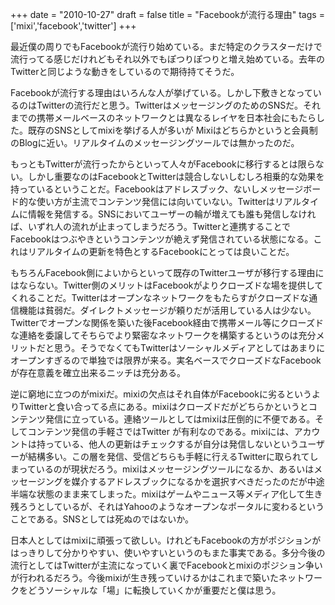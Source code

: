 
+++
date = "2010-10-27"
draft = false
title = "Facebookが流行る理由"
tags  = ['mixi','facebook','twitter']
+++

最近僕の周りでもFacebookが流行り始めている。まだ特定のクラスターだけで流行ってる感じだけれどもそれ以外でもぽつりぽつりと増え始めている。去年のTwitterと同じような動きをしているので期待持てそうだ。

Facebookが流行する理由はいろんな人が挙げている。しかし下敷きとなっているのはTwitterの流行だと思う。TwitterはメッセージングのためのSNSだ。それまでの携帯メールベースのネットワークとは異なるレイヤを日本社会にもたらした。既存のSNSとしてmixiを挙げる人が多いが Mixiはどちらかというと会員制のBlogに近い。リアルタイムのメッセージングツールでは無かったのだ。

もっともTwitterが流行ったからといって人々がFacebookに移行するとは限らない。しかし重要なのはFacebookとTwitterは競合しないしむしろ相乗的な効果を持っているということだ。Facebookはアドレスブック、ないしメッセージボード的な使い方が主流でコンテンツ発信には向いていない。Twitterはリアルタイムに情報を発信する。SNSにおいてユーザーの輪が増えても誰も発信しなければ、いずれ人の流れが止まってしまうだろう。Twitterと連携することでFacebookはつぶやきというコンテンツが絶えず発信されている状態になる。これはリアルタイムの更新を特色とするFacebookにとっては良いことだ。

もちろんFacebook側によいからといって既存のTwitterユーザが移行する理由にはならない。Twitter側のメリットはFacebookがよりクローズドな場を提供してくれることだ。Twitterはオープンなネットワークをもたらすがクローズドな通信機能は貧弱だ。ダイレクトメッセージが頼りだが活用している人は少ない。Twitterでオープンな関係を築いた後Facebook経由で携帯メール等にクローズドな連絡を委譲してそちらでより緊密なネットワークを構築するというのは充分メリットだと思う。そうでなくてもTwitterはソーシャルメディアとしてはあまりにオープンすぎるので単独では限界が来る。実名ベースでクローズドなFacebookが存在意義を確立出来るニッチは充分ある。

逆に窮地に立つのがmixiだ。mixiの欠点はそれ自体がFacebookに劣るというよりTwitterと食い合ってる点にある。mixiはクローズドだがどちらかというとコンテンツ発信に立っている。連絡ツールとしてはmixiは圧倒的に不便である。そしてコンテンツ発信の手軽さではTwitter が有利なのである。mixiには、アカウントは持っている、他人の更新はチェックするが自分は発信しないというユーザーが結構多い。この層を発信、受信どちらも手軽に行えるTwitterに取られてしまっているのが現状だろう。mixiはメッセージングツールになるか、あるいはメッセージングを媒介するアドレスブックになるかを選択すべきだったのだが中途半端な状態のまま来てしまった。mixiはゲームやニュース等メディア化して生き残ろうとしているが、それはYahooのようなオープンなポータルに変わるということである。SNSとしては死ぬのではないか。

日本人としてはmixiに頑張って欲しい。けれどもFacebookの方がポジションがはっきりして分かりやすい、使いやすいというのもまた事実である。多分今後の流行としてはTwitterが主流になっていく裏でFacebookとmixiのポジション争いが行われるだろう。今後mixiが生き残っていけるかはこれまで築いたネットワークをどうソーシャルな「場」に転換していくかが重要だと僕は思う。	

	
